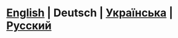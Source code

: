 # **[English](./README.md)** | **Deutsch** | **[Українська](./README_UA.md)** | **[Русский](./README_RU.md)**
